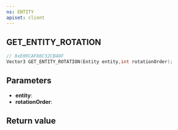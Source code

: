 ```yaml
---
ns: ENTITY
apiset: client
---
```

## GET_ENTITY_ROTATION

```c
// 0xE09CAF86C32CB48F
Vector3 GET_ENTITY_ROTATION(Entity entity,int rotationOrder);
```


## Parameters
* **entity**:
* **rotationOrder**:

## Return value